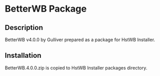 # BetterWB Package

## Description

BetterWB v4.0.0 by Gulliver prepared as a package for HstWB Installer.

## Installation

BetterWB.4.0.0.zip is copied to HstWB Installer packages directory.